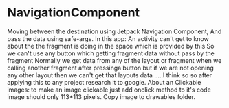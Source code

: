 # NavigationComponent
Moving between the destination using Jetpack Navigation Component, And pass the data using safe-args.
In this app: An activity can't get to know about the the fragment is doing in the space which is provided by this 
So we can't use any button which getting fragment data without pass by the fragment Normally we get data from any of the layout or fragment
when we calling another fragment after pressinga button but if we are not opening any other layout then we can't get that layouts data 
.....I think so so after applying this to any project research it to google.
About an Clickable images: to make an image clickable just add onclick method to it's code
image should only 113*113 pixels.
Copy image to drawables folder.
